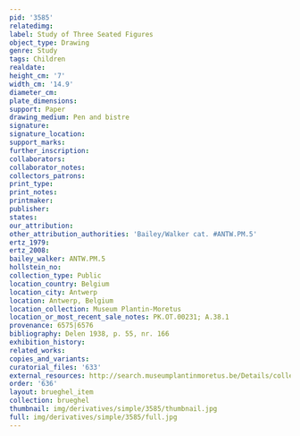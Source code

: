 ```yaml
---
pid: '3585'
relatedimg: 
label: Study of Three Seated Figures
object_type: Drawing
genre: Study
tags: Children
realdate: 
height_cm: '7'
width_cm: '14.9'
diameter_cm: 
plate_dimensions: 
support: Paper
drawing_medium: Pen and bistre
signature: 
signature_location: 
support_marks: 
further_inscription: 
collaborators: 
collaborator_notes: 
collectors_patrons: 
print_type: 
print_notes: 
printmaker: 
publisher: 
states: 
our_attribution: 
other_attribution_authorities: 'Bailey/Walker cat. #ANTW.PM.5'
ertz_1979: 
ertz_2008: 
bailey_walker: ANTW.PM.5
hollstein_no: 
collection_type: Public
location_country: Belgium
location_city: Antwerp
location: Antwerp, Belgium
location_collection: Museum Plantin-Moretus
location_or_most_recent_sale_notes: PK.OT.00231; A.38.1
provenance: 6575|6576
bibliography: Delen 1938, p. 55, nr. 166
exhibition_history: 
related_works: 
copies_and_variants: 
curatorial_files: '633'
external_resources: http://search.museumplantinmoretus.be/Details/collect/276963
order: '636'
layout: brueghel_item
collection: brueghel
thumbnail: img/derivatives/simple/3585/thumbnail.jpg
full: img/derivatives/simple/3585/full.jpg
---
```

